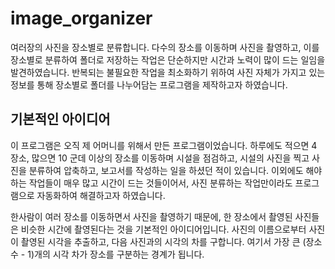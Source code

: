 # image_organizer
여러장의 사진을 장소별로 분류합니다.
다수의 장소를 이동하며 사진을 촬영하고, 이를 장소별로 분류하여 폴더로 저장하는 작업은 단순하지만 시간과 노력이 많이 드는 일임을 발견하였습니다.
반복되는 불필요한 작업을 최소화하기 위하여 사진 자체가 가지고 있는 정보를 통해 장소별로 폴더를 나누어담는 프로그램을 제작하고자 하였습니다.

## 기본적인 아이디어

이 프로그램은 오직 제 어머니를 위해서 만든 프로그램이었습니다. 
하루에도 적으면 4 장소, 많으면 10 군데 이상의 장소를 이동하며 시설을 점검하고, 시설의 사진을 찍고 사진을 분류하여 압축하고, 
보고서를 작성하는 일을 하셨던 적이 있습니다. 이외에도 해야하는 작업들이 매우 많고 시간이 드는 것들이어서, 사진 분류하는 작업만이라도
프로그램으로 자동화하여 해결하고자 하였습니다.

한사람이 여러 장소를 이동하면서 사진을 촬영하기 때문에, 한 장소에서 촬영된 사진들은 비슷한 시간에 촬영된다는 것을 기본적인 아이디어입니다.
사진의 이름으로부터 사진이 촬영된 시각을 추출하고, 다음 사진과의 시각의 차를 구합니다. 
여기서 가장 큰 (장소 수 - 1)개의 시각 차가 장소를 구분하는 경계가 됩니다.
